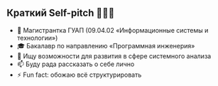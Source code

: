 ## Краткий Self-pitch 👱🏻‍♀️

- 🔭 Магистрантка ГУАП (09.04.02 «Информационные системы и технологии»)
- 🎓 Бакалавр по направлению «Программная инженерия»
- 💬 Ищу возможности для развития в сфере системного анализа
- 📫 Буду рада рассказать о себе лично
- ⚡ Fun fact: обожаю всё структурировать

